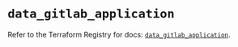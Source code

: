 # `data_gitlab_application`

Refer to the Terraform Registry for docs: [`data_gitlab_application`](https://registry.terraform.io/providers/gitlabhq/gitlab/17.7.1/docs/data-sources/application).
